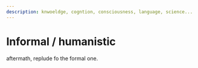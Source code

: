 ```yaml
---
description: knwoeldge, cogntion, consciousness, language, science...
---
```


# Informal / humanistic

aftermath, replude fo the formal one.
